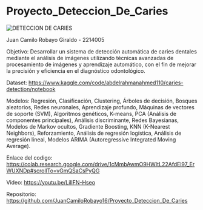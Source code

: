 # Proyecto_Deteccion_De_Caries

![DETECCION DE CARIES](https://github.com/JuanCamiloRobayo16/Proyecto_Deteccion_De_Caries/assets/103078509/971d6218-0eb2-4d72-a267-481bc92c6c98)

Juan Camilo Robayo Giraldo - 2214005

Objetivo: Desarrollar un sistema de detección automática de caries dentales mediante el análisis de imágenes utilizando técnicas avanzadas de procesamiento de imágenes y aprendizaje automático, con el fin de mejorar la precisión y eficiencia en el diagnóstico odontológico.

Dataset: https://www.kaggle.com/code/abdelrahmanahmed110/caries-detection/notebook

Modelos: Regresión, Clasificación, Clustering, Árboles de decisión, Bosques aleatorios, Redes neuronales, Aprendizaje profundo, Máquinas de vectores de soporte (SVM), Algoritmos genéticos, K-means, PCA (Análisis de componentes principales), Análisis discriminante, Redes Bayesianas, Modelos de Markov ocultos, Gradiente Boosting, KNN (K-Nearest Neighbors), Reforzamiento, Análisis de regresión logística, Análisis de regresión lineal, Modelos ARIMA (Autoregressive Integrated Moving Average).

Enlace del codigo: https://colab.research.google.com/drive/1cMmbAwmO9HWItL22AfdEl97_ErWUXNDp#scrollTo=vGmQSaCsPyQG

Video: https://youtu.be/LillFN-Hseo

Repositorio: https://github.com/JuanCamiloRobayo16/Proyecto_Deteccion_De_Caries
